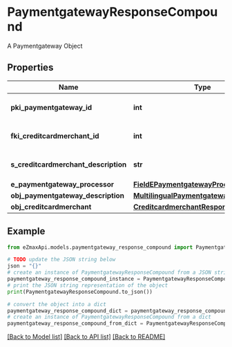 # PaymentgatewayResponseCompound

A Paymentgateway Object

## Properties

Name | Type | Description | Notes
------------ | ------------- | ------------- | -------------
**pki_paymentgateway_id** | **int** | The unique ID of the Paymentgateway | 
**fki_creditcardmerchant_id** | **int** | The unique ID of the Creditcardmerchant | [optional] 
**s_creditcardmerchant_description** | **str** | The description of the Creditcardmerchant | [optional] 
**e_paymentgateway_processor** | [**FieldEPaymentgatewayProcessor**](FieldEPaymentgatewayProcessor.md) |  | 
**obj_paymentgateway_description** | [**MultilingualPaymentgatewayDescription**](MultilingualPaymentgatewayDescription.md) |  | 
**obj_creditcardmerchant** | [**CreditcardmerchantResponseCompound**](CreditcardmerchantResponseCompound.md) |  | [optional] 

## Example

```python
from eZmaxApi.models.paymentgateway_response_compound import PaymentgatewayResponseCompound

# TODO update the JSON string below
json = "{}"
# create an instance of PaymentgatewayResponseCompound from a JSON string
paymentgateway_response_compound_instance = PaymentgatewayResponseCompound.from_json(json)
# print the JSON string representation of the object
print(PaymentgatewayResponseCompound.to_json())

# convert the object into a dict
paymentgateway_response_compound_dict = paymentgateway_response_compound_instance.to_dict()
# create an instance of PaymentgatewayResponseCompound from a dict
paymentgateway_response_compound_from_dict = PaymentgatewayResponseCompound.from_dict(paymentgateway_response_compound_dict)
```
[[Back to Model list]](../README.md#documentation-for-models) [[Back to API list]](../README.md#documentation-for-api-endpoints) [[Back to README]](../README.md)


